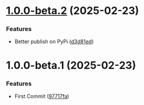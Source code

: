 # [1.0.0-beta.2](https://github.com/mguyard/pydiagral/compare/v1.0.0-beta.1...v1.0.0-beta.2) (2025-02-23)


### Features

* Better publish on PyPi ([d3d81ed](https://github.com/mguyard/pydiagral/commit/d3d81ed95ffd492a5a43f6581d6d78645b4a3afd))

# 1.0.0-beta.1 (2025-02-23)


### Features

* First Commit ([97717fa](https://github.com/mguyard/pydiagral/commit/97717fa73e0289b7f3f4c9e84783e1d9b571f423))
